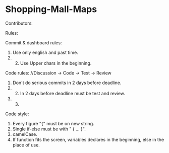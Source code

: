 # Shopping-Mall-Maps

Contributors:

Rules:

Commit & dashboard rules: 
1) Use only english and past time.
2)  2) Use Upper chars in the beginning.

Code rules: //Discussion -> Code -> Test -> Review 
1) Don't do serious commits in 2 days before deadline. 
2) 2) In 2 days before deadline must be test and review. 
3) 3)

Code style: 
1) Every figure "{" must be on new string. 
2) Single if-else must be with " { ... }". 
3) camelCase. 
4) If function fits the screen, variables declares in the beginning, else in the place of use.
